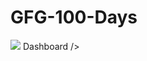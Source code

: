# GFG-100-Days

<img src="https://img.shields.io/badge/gfg%20-%23H92033.svg?&style=for-the-badge&logo=gfg&logoColor=white"
     a href="https://practice.geeksforgeeks.org/problem-of-the-day/dashboard"> Dashboard </a>
/>

